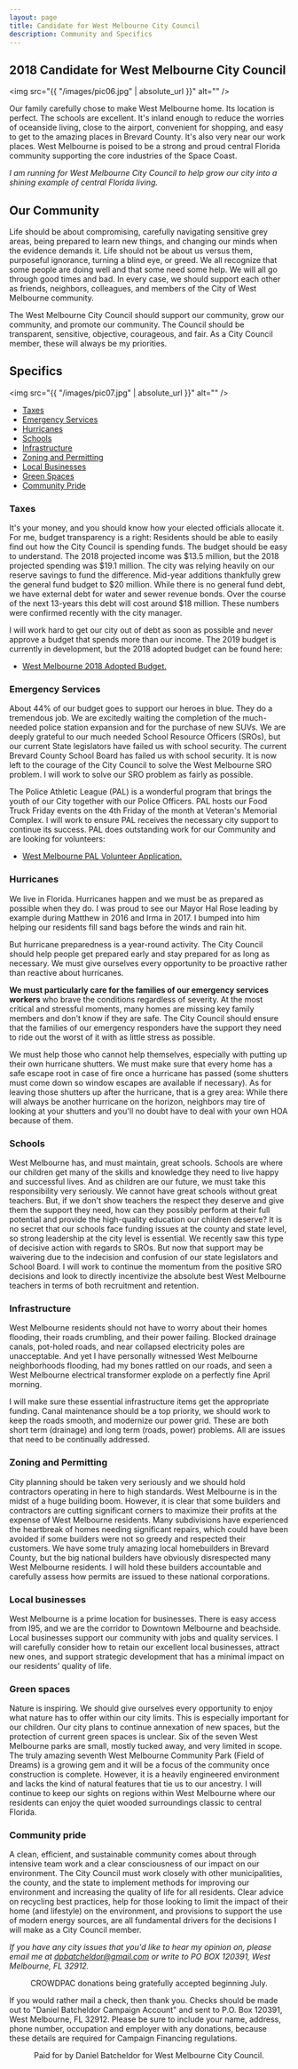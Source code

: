 ```yaml
---
layout: page
title: Candidate for West Melbourne City Council
description: Community and Specifics
---
```

## 2018 Candidate for West Melbourne City Council

<span class="image left"><img src="{{ "/images/pic06.jpg" | absolute_url }}" alt="" /></span>
<p>
Our family carefully chose to make West Melbourne home. Its location is perfect. The schools are excellent. It's inland enough to reduce the worries of oceanside living, close to the airport, convenient for shopping, and easy to get to the amazing places in Brevard County. It's also very near our work places. West Melbourne is poised to be a strong and proud central Florida community supporting the core industries of the Space Coast.
</p>
<div class="box">
  <p>
<i>I am running for West Melbourne City Council to help grow our city into a shining example of central Florida living.</i>
  </p>
</div>

## Our Community
<p>
Life should be about compromising, carefully navigating sensitive grey areas, being prepared to learn new things, and changing our minds when the evidence demands it. Life should not be about us versus them, purposeful ignorance, turning a blind eye, or greed. We all recognize that some people are doing well and that some need some help. We will all go through good times and bad. In every case, we should support each other as friends, neighbors, colleagues, and members of the City of West Melbourne community.     
</p>
<p>
The West Melbourne City Council should support our community, grow our community, and promote our community. The Council should be transparent, sensitive, objective, courageous, and fair. As a City Council member, these will always be my priorities.
</p>


## Specifics
<span class="image right"><img src="{{ "/images/pic07.jpg" | absolute_url }}" alt="" /></span>
<ul>
<li><a href="#taxes">Taxes</a></li>
<li><a href="#emergency">Emergency Services</a></li>
<li><a href="#hurricanes">Hurricanes</a></li>
<li><a href="#schools">Schools</a></li>
<li><a href="#infrastructure">Infrastructure</a></li>
<li><a href="#zoning">Zoning and Permitting</a></li>
<li><a href="#business">Local Businesses</a></li>
<li><a href="#green">Green Spaces</a></li>
<li><a href="#pride">Community Pride</a></li>
</ul>

<a id="taxes"></a>
### Taxes
<p>
It's your money, and you should know how your elected officials allocate it. For me, budget transparency is a right: Residents should be able to easily find out how the City Council is spending funds. The budget should be easy to understand. The 2018 projected income was $13.5 million, but the 2018 projected spending was $19.1 million. The city was relying heavily on our reserve savings to fund the difference. Mid-year additions thankfully grew the general fund budget to $20 million. While there is no general fund debt, we have external debt for water and sewer revenue bonds. Over the course of the next 13-years this debt will cost around $18 million. These numbers were confirmed recently with the city manager.
</p>
<p>
I will work hard to get our city out of debt as soon as possible and never approve a budget that spends more than our income. The 2019 budget is currently in development, but the 2018 adopted budget can be found here:

<ul><li><a href="http://www.westmelbourne.org/documentcenter/view/4980">West Melbourne 2018 Adopted Budget.</a></li></ul>
</p>

<a id="emergency"></a>
### Emergency Services
<p>
About 44% of our budget goes to support our heroes in blue. They do a tremendous job. We are excitedly waiting the completion of the much-needed police station expansion and for the purchase of new SUVs. We are deeply grateful to our much needed School Resource Officers (SROs), but our current State legislators have failed us with school security. The current Brevard County School Board has failed us with school security. It is now left to the courage of the City Council to solve the West Melbourne SRO problem. I will work to solve our SRO problem as fairly as possible.
</p>
<p>
The Police Athletic League (PAL) is a wonderful program that brings the youth of our City together with our Police Officers. PAL hosts our Food Truck Friday events on the 4th Friday of the month at Veteran's Memorial Complex. I will work to ensure PAL receives the necessary city support to continue its success. PAL does outstanding work for our Community and are looking for volunteers:

<ul><li><a href="http://www.westmelbourne.org/DocumentCenter/View/4990">West Melbourne PAL Volunteer Application.</a></li></ul>
</p>

<a id="hurricanes"></a>
### Hurricanes
<p>
We live in Florida. Hurricanes happen and we must be as prepared as possible when they do. I was proud to see our Mayor Hal Rose leading by example during Matthew in 2016 and Irma in 2017. I bumped into him helping our residents fill sand bags before the winds and rain hit.
</p>
<p>
But hurricane preparedness is a year-round activity. The City Council should help people get prepared early and stay prepared for as long as necessary. We must give ourselves every opportunity to be proactive rather than reactive about hurricanes.
</p>
<p>
<b>We must particularly care for the families of our emergency services workers</b> who brave the conditions regardless of severity. At the most critical and stressful moments, many homes are missing key family members and don't know if they are safe. The City Council should ensure that the families of our emergency responders have the support they need to ride out the worst of it with as little stress as possible.
</p>
<p>
We must help those who cannot help themselves, especially with putting up their own hurricane shutters. We must make sure that every home has a safe escape root in case of fire once a hurricane has passed (some shutters must come down so window escapes are available if necessary). As for leaving those shutters up after the hurricane, that is a grey area: While there will always be another hurricane on the horizon, neighbors may tire of looking at your shutters and you'll no doubt have to deal with your own HOA because of them.
</p>

<a id="schools"></a>
### Schools
<p>
West Melbourne has, and must maintain, great schools. Schools are where our children get many of the skills and knowledge they need to live happy and successful lives. And as children are our future, we must take this responsibility very seriously. We cannot have great schools without great teachers. But, if we don't show teachers the respect they deserve and give them the support they need, how can they possibly perform at their full potential and provide the high-quality education our children deserve? It is no secret that our schools face funding issues at the county and state level, so strong leadership at the city level is essential. We recently saw this type of decisive action with regards to SROs. But now that support may be waivering due to the indecision and confusion of our state legislators and School Board. I will work to continue the momentum from the positive SRO decisions and look to directly incentivize the absolute best West Melbourne teachers in terms of both recruitment and retention.
</p>

<a id="infrastructure"></a>
### Infrastructure
<p>
West Melbourne residents should not have to worry about their homes flooding, their roads crumbling, and their power failing. Blocked drainage canals, pot-holed roads, and near collapsed electricity poles are unacceptable. And yet I have personally witnessed West Melbourne neighborhoods flooding, had my bones rattled on our roads, and seen a West Melbourne electrical transformer explode on a perfectly fine April morning.
</p>
<p>
I will make sure these essential infrastructure items get the appropriate funding. Canal maintenance should be a top priority, we should work to keep the roads smooth, and modernize our power grid. These are both short term (drainage) and long term (roads, power) problems. All are issues that need to be continually addressed.
</p>

<a id="zoning"></a>
### Zoning and Permitting
<p>
City planning should be taken very seriously and we should hold contractors operating in here to high standards. West Melbourne is in the midst of a huge building boom. However, it is clear that some builders and contractors are cutting significant corners to maximize their profits at the expense of West Melbourne residents. Many subdivisions have experienced the heartbreak of homes needing significant repairs, which could have been avoided if some builders were not so greedy and respected their customers. We have some truly amazing local homebuilders in Brevard County, but the big national builders have obviously disrespected many West Melbourne residents. I will hold these builders accountable and carefully assess how permits are issued to these national corporations.
</p>

<a id="business"></a>
### Local businesses

West Melbourne is a prime location for businesses. There is easy access from I95, and we are the corridor to Downtown Melbourne and beachside. Local businesses support our community with jobs and quality services. I will carefully consider how to retain our excellent local businesses, attract new ones, and support strategic development that has a minimal impact on our residents' quality of life.

<a id="green"></a>
### Green spaces

Nature is inspiring. We should give ourselves every opportunity to enjoy what nature has to offer within our city limits. This is especially important for our children. Our city plans to continue annexation of new spaces, but the protection of current green spaces is unclear. Six of the seven West Melbourne parks are small, mostly tucked away, and very limited in scope. The truly amazing seventh West Melbourne Community Park (Field of Dreams) is a growing gem and it will be a focus of the community once construction is complete. However, it is a heavily engineered environment and lacks the kind of natural features that tie us to our ancestry. I will continue to keep our sights on regions within West Melbourne where our residents can enjoy the quiet wooded surroundings classic to central Florida.

<a id="pride"></a>
### Community pride

A clean, efficient, and sustainable community comes about through intensive team work and a clear consciousness of our impact on our environment. The City Council must work closely with other municipalities, the county, and the state to implement methods for improving our environment and increasing the quality of life for all residents. Clear advice on recycling best practices, help for those looking to limit the impact of their home (and lifestyle) on the environment, and provisions to support the use of modern energy sources, are all fundamental drivers for the decisions I will make as a City Council member.

<div class="box">
  <p>
<i>If you have any city issues that you'd like to hear my opinion on, please email me at <a href="mailto:dpbatcheldor@gmail.com">dpbatcheldor@gmail.com</a> or write to PO BOX 120391, West Melbourne, FL 32912.</i>
  </p>
</div>

<p style="text-align:center">CROWDPAC donations being gratefully accepted beginning July.</p>

<div class="box">
  <p>
If you would rather mail a check, then thank you. Checks should be made out to "Daniel Batcheldor Campaign Account" and sent to P.O. Box 120391, West Melbourne, FL 32912. Please be sure to include your name, address, phone number, occupation and employer with any donations, because these details are required for Campaign Financing regulations.
  </p>
</div>

<div class="box">
  <p style="text-align:center">
Paid for by Daniel Batcheldor for West Melbourne City Council.
  </p>
</div>
